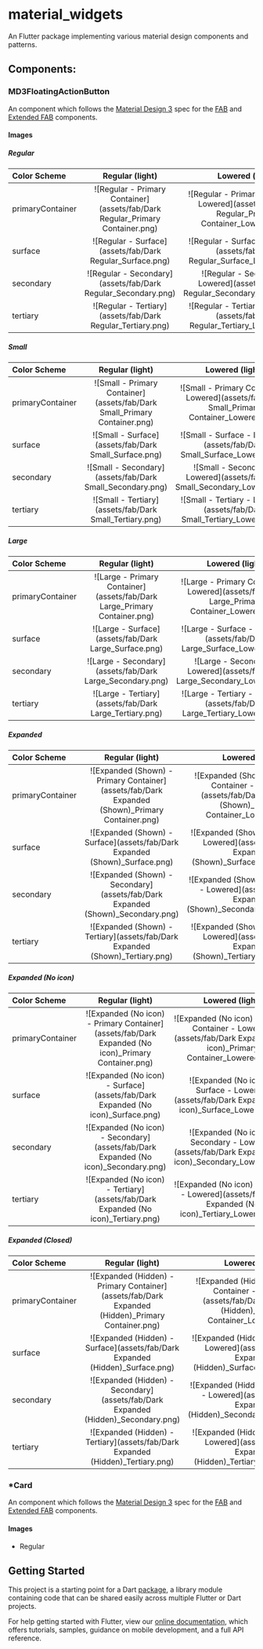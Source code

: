 # material_widgets

An Flutter package implementing various material design components and patterns.

## Components:

### MD3FloatingActionButton

An component which follows the [Material Design 3](https://m3.material.io/) spec
for the [FAB](https://m3.material.io/components/floating-action-button) and
[Extended FAB](https://m3.material.io/components/extended-fab) components.

#### Images
##### Regular
| Color Scheme     |                                Regular (light)                                |                                         Lowered (light)                                         |                                Regular (dark)                                 |                                         Lowered (dark)                                          |
| :--------------- | :---------------------------------------------------------------------------: | :---------------------------------------------------------------------------------------------: | :---------------------------------------------------------------------------: | :---------------------------------------------------------------------------------------------: |
| primaryContainer | ![Regular - Primary Container](assets/fab/Dark Regular_Primary Container.png) | ![Regular - Primary Container - Lowered](assets/fab/Dark Regular_Primary Container_Lowered.png) | ![Regular - Primary Container](assets/fab/Dark Regular_Primary Container.png) | ![Regular - Primary Container - Lowered](assets/fab/Dark Regular_Primary Container_Lowered.png) |
| surface          |           ![Regular - Surface](assets/fab/Dark Regular_Surface.png)           |           ![Regular - Surface - Lowered](assets/fab/Dark Regular_Surface_Lowered.png)           |           ![Regular - Surface](assets/fab/Dark Regular_Surface.png)           |           ![Regular - Surface - Lowered](assets/fab/Dark Regular_Surface_Lowered.png)           |
| secondary        |         ![Regular - Secondary](assets/fab/Dark Regular_Secondary.png)         |         ![Regular - Secondary - Lowered](assets/fab/Dark Regular_Secondary_Lowered.png)         |         ![Regular - Secondary](assets/fab/Dark Regular_Secondary.png)         |         ![Regular - Secondary - Lowered](assets/fab/Dark Regular_Secondary_Lowered.png)         |
| tertiary         |          ![Regular - Tertiary](assets/fab/Dark Regular_Tertiary.png)          |          ![Regular - Tertiary - Lowered](assets/fab/Dark Regular_Tertiary_Lowered.png)          |          ![Regular - Tertiary](assets/fab/Dark Regular_Tertiary.png)          |          ![Regular - Tertiary - Lowered](assets/fab/Dark Regular_Tertiary_Lowered.png)          |

##### Small
| Color Scheme     |                              Regular (light)                              |                                       Lowered (light)                                       |                              Regular (dark)                               |                                       Lowered (dark)                                        |
| :--------------- | :-----------------------------------------------------------------------: | :-----------------------------------------------------------------------------------------: | :-----------------------------------------------------------------------: | :-----------------------------------------------------------------------------------------: |
| primaryContainer | ![Small - Primary Container](assets/fab/Dark Small_Primary Container.png) | ![Small - Primary Container - Lowered](assets/fab/Dark Small_Primary Container_Lowered.png) | ![Small - Primary Container](assets/fab/Dark Small_Primary Container.png) | ![Small - Primary Container - Lowered](assets/fab/Dark Small_Primary Container_Lowered.png) |
| surface          |           ![Small - Surface](assets/fab/Dark Small_Surface.png)           |           ![Small - Surface - Lowered](assets/fab/Dark Small_Surface_Lowered.png)           |           ![Small - Surface](assets/fab/Dark Small_Surface.png)           |           ![Small - Surface - Lowered](assets/fab/Dark Small_Surface_Lowered.png)           |
| secondary        |         ![Small - Secondary](assets/fab/Dark Small_Secondary.png)         |         ![Small - Secondary - Lowered](assets/fab/Dark Small_Secondary_Lowered.png)         |         ![Small - Secondary](assets/fab/Dark Small_Secondary.png)         |         ![Small - Secondary - Lowered](assets/fab/Dark Small_Secondary_Lowered.png)         |
| tertiary         |          ![Small - Tertiary](assets/fab/Dark Small_Tertiary.png)          |          ![Small - Tertiary - Lowered](assets/fab/Dark Small_Tertiary_Lowered.png)          |          ![Small - Tertiary](assets/fab/Dark Small_Tertiary.png)          |          ![Small - Tertiary - Lowered](assets/fab/Dark Small_Tertiary_Lowered.png)          |

##### Large
| Color Scheme     |                              Regular (light)                              |                                       Lowered (light)                                       |                              Regular (dark)                               |                                       Lowered (dark)                                        |
| :--------------- | :-----------------------------------------------------------------------: | :-----------------------------------------------------------------------------------------: | :-----------------------------------------------------------------------: | :-----------------------------------------------------------------------------------------: |
| primaryContainer | ![Large - Primary Container](assets/fab/Dark Large_Primary Container.png) | ![Large - Primary Container - Lowered](assets/fab/Dark Large_Primary Container_Lowered.png) | ![Large - Primary Container](assets/fab/Dark Large_Primary Container.png) | ![Large - Primary Container - Lowered](assets/fab/Dark Large_Primary Container_Lowered.png) |
| surface          |           ![Large - Surface](assets/fab/Dark Large_Surface.png)           |           ![Large - Surface - Lowered](assets/fab/Dark Large_Surface_Lowered.png)           |           ![Large - Surface](assets/fab/Dark Large_Surface.png)           |           ![Large - Surface - Lowered](assets/fab/Dark Large_Surface_Lowered.png)           |
| secondary        |         ![Large - Secondary](assets/fab/Dark Large_Secondary.png)         |         ![Large - Secondary - Lowered](assets/fab/Dark Large_Secondary_Lowered.png)         |         ![Large - Secondary](assets/fab/Dark Large_Secondary.png)         |         ![Large - Secondary - Lowered](assets/fab/Dark Large_Secondary_Lowered.png)         |
| tertiary         |          ![Large - Tertiary](assets/fab/Dark Large_Tertiary.png)          |          ![Large - Tertiary - Lowered](assets/fab/Dark Large_Tertiary_Lowered.png)          |          ![Large - Tertiary](assets/fab/Dark Large_Tertiary.png)          |          ![Large - Tertiary - Lowered](assets/fab/Dark Large_Tertiary_Lowered.png)          |

##### Expanded
| Color Scheme     |                                         Regular (light)                                         |                                                  Lowered (light)                                                  |                                         Regular (dark)                                          |                                                  Lowered (dark)                                                   |
| :--------------- | :---------------------------------------------------------------------------------------------: | :---------------------------------------------------------------------------------------------------------------: | :---------------------------------------------------------------------------------------------: | :---------------------------------------------------------------------------------------------------------------: |
| primaryContainer | ![Expanded (Shown) - Primary Container](assets/fab/Dark Expanded (Shown)_Primary Container.png) | ![Expanded (Shown) - Primary Container - Lowered](assets/fab/Dark Expanded (Shown)_Primary Container_Lowered.png) | ![Expanded (Shown) - Primary Container](assets/fab/Dark Expanded (Shown)_Primary Container.png) | ![Expanded (Shown) - Primary Container - Lowered](assets/fab/Dark Expanded (Shown)_Primary Container_Lowered.png) |
| surface          |           ![Expanded (Shown) - Surface](assets/fab/Dark Expanded (Shown)_Surface.png)           |           ![Expanded (Shown) - Surface - Lowered](assets/fab/Dark Expanded (Shown)_Surface_Lowered.png)           |           ![Expanded (Shown) - Surface](assets/fab/Dark Expanded (Shown)_Surface.png)           |           ![Expanded (Shown) - Surface - Lowered](assets/fab/Dark Expanded (Shown)_Surface_Lowered.png)           |
| secondary        |         ![Expanded (Shown) - Secondary](assets/fab/Dark Expanded (Shown)_Secondary.png)         |         ![Expanded (Shown) - Secondary - Lowered](assets/fab/Dark Expanded (Shown)_Secondary_Lowered.png)         |         ![Expanded (Shown) - Secondary](assets/fab/Dark Expanded (Shown)_Secondary.png)         |         ![Expanded (Shown) - Secondary - Lowered](assets/fab/Dark Expanded (Shown)_Secondary_Lowered.png)         |
| tertiary         |          ![Expanded (Shown) - Tertiary](assets/fab/Dark Expanded (Shown)_Tertiary.png)          |          ![Expanded (Shown) - Tertiary - Lowered](assets/fab/Dark Expanded (Shown)_Tertiary_Lowered.png)          |          ![Expanded (Shown) - Tertiary](assets/fab/Dark Expanded (Shown)_Tertiary.png)          |          ![Expanded (Shown) - Tertiary - Lowered](assets/fab/Dark Expanded (Shown)_Tertiary_Lowered.png)          |

##### Expanded (No icon)
| Color Scheme     |                                           Regular (light)                                           |                                                    Lowered (light)                                                    |                                           Regular (dark)                                            |                                                    Lowered (dark)                                                     |
| :--------------- | :-------------------------------------------------------------------------------------------------: | :-------------------------------------------------------------------------------------------------------------------: | :-------------------------------------------------------------------------------------------------: | :-------------------------------------------------------------------------------------------------------------------: |
| primaryContainer | ![Expanded (No icon) - Primary Container](assets/fab/Dark Expanded (No icon)_Primary Container.png) | ![Expanded (No icon) - Primary Container - Lowered](assets/fab/Dark Expanded (No icon)_Primary Container_Lowered.png) | ![Expanded (No icon) - Primary Container](assets/fab/Dark Expanded (No icon)_Primary Container.png) | ![Expanded (No icon) - Primary Container - Lowered](assets/fab/Dark Expanded (No icon)_Primary Container_Lowered.png) |
| surface          |           ![Expanded (No icon) - Surface](assets/fab/Dark Expanded (No icon)_Surface.png)           |           ![Expanded (No icon) - Surface - Lowered](assets/fab/Dark Expanded (No icon)_Surface_Lowered.png)           |           ![Expanded (No icon) - Surface](assets/fab/Dark Expanded (No icon)_Surface.png)           |           ![Expanded (No icon) - Surface - Lowered](assets/fab/Dark Expanded (No icon)_Surface_Lowered.png)           |
| secondary        |         ![Expanded (No icon) - Secondary](assets/fab/Dark Expanded (No icon)_Secondary.png)         |         ![Expanded (No icon) - Secondary - Lowered](assets/fab/Dark Expanded (No icon)_Secondary_Lowered.png)         |         ![Expanded (No icon) - Secondary](assets/fab/Dark Expanded (No icon)_Secondary.png)         |         ![Expanded (No icon) - Secondary - Lowered](assets/fab/Dark Expanded (No icon)_Secondary_Lowered.png)         |
| tertiary         |          ![Expanded (No icon) - Tertiary](assets/fab/Dark Expanded (No icon)_Tertiary.png)          |          ![Expanded (No icon) - Tertiary - Lowered](assets/fab/Dark Expanded (No icon)_Tertiary_Lowered.png)          |          ![Expanded (No icon) - Tertiary](assets/fab/Dark Expanded (No icon)_Tertiary.png)          |          ![Expanded (No icon) - Tertiary - Lowered](assets/fab/Dark Expanded (No icon)_Tertiary_Lowered.png)          |

##### Expanded (Closed)
| Color Scheme     |                                          Regular (light)                                          |                                                   Lowered (light)                                                   |                                          Regular (dark)                                           |                                                   Lowered (dark)                                                    |
| :--------------- | :-----------------------------------------------------------------------------------------------: | :-----------------------------------------------------------------------------------------------------------------: | :-----------------------------------------------------------------------------------------------: | :-----------------------------------------------------------------------------------------------------------------: |
| primaryContainer | ![Expanded (Hidden) - Primary Container](assets/fab/Dark Expanded (Hidden)_Primary Container.png) | ![Expanded (Hidden) - Primary Container - Lowered](assets/fab/Dark Expanded (Hidden)_Primary Container_Lowered.png) | ![Expanded (Hidden) - Primary Container](assets/fab/Dark Expanded (Hidden)_Primary Container.png) | ![Expanded (Hidden) - Primary Container - Lowered](assets/fab/Dark Expanded (Hidden)_Primary Container_Lowered.png) |
| surface          |           ![Expanded (Hidden) - Surface](assets/fab/Dark Expanded (Hidden)_Surface.png)           |           ![Expanded (Hidden) - Surface - Lowered](assets/fab/Dark Expanded (Hidden)_Surface_Lowered.png)           |           ![Expanded (Hidden) - Surface](assets/fab/Dark Expanded (Hidden)_Surface.png)           |           ![Expanded (Hidden) - Surface - Lowered](assets/fab/Dark Expanded (Hidden)_Surface_Lowered.png)           |
| secondary        |         ![Expanded (Hidden) - Secondary](assets/fab/Dark Expanded (Hidden)_Secondary.png)         |         ![Expanded (Hidden) - Secondary - Lowered](assets/fab/Dark Expanded (Hidden)_Secondary_Lowered.png)         |         ![Expanded (Hidden) - Secondary](assets/fab/Dark Expanded (Hidden)_Secondary.png)         |         ![Expanded (Hidden) - Secondary - Lowered](assets/fab/Dark Expanded (Hidden)_Secondary_Lowered.png)         |
| tertiary         |          ![Expanded (Hidden) - Tertiary](assets/fab/Dark Expanded (Hidden)_Tertiary.png)          |          ![Expanded (Hidden) - Tertiary - Lowered](assets/fab/Dark Expanded (Hidden)_Tertiary_Lowered.png)          |          ![Expanded (Hidden) - Tertiary](assets/fab/Dark Expanded (Hidden)_Tertiary.png)          |          ![Expanded (Hidden) - Tertiary - Lowered](assets/fab/Dark Expanded (Hidden)_Tertiary_Lowered.png)          |

### *Card

An component which follows the [Material Design 3](https://m3.material.io/) spec
for the [FAB](https://m3.material.io/components/floating-action-button) and
[Extended FAB](https://m3.material.io/components/extended-fab) components.

#### Images
- Regular



## Getting Started

This project is a starting point for a Dart
[package](https://flutter.dev/developing-packages/),
a library module containing code that can be shared easily across
multiple Flutter or Dart projects.

For help getting started with Flutter, view our 
[online documentation](https://flutter.dev/docs), which offers tutorials, 
samples, guidance on mobile development, and a full API reference.
